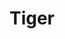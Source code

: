 ---
layout: art
title: Tiger
type: art, illustration
isDoc: true
description: Personal Illustration
alt: Illustration of a tiger's face
medium: Watercolor, Ink, and Digital 
large-image: tiger-large.jpg
small-image: tiger-small.jpg
size: 2215x1825
---